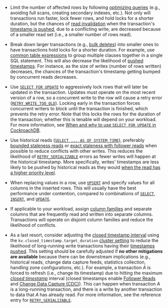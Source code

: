 - Limit the number of affected rows by following [optimizing queries](apply-statement-performance-rules.html) (e.g., avoiding full scans, creating secondary indexes, etc.). Not only will transactions run faster, lock fewer rows, and hold locks for a shorter duration, but the chances of [read invalidation](architecture/transaction-layer.html#read-refreshing) when the transaction's [timestamp is pushed](architecture/transaction-layer.html#timestamp-cache), due to a conflicting write, are decreased because of a smaller read set (i.e., a smaller number of rows read).

- Break down larger transactions (e.g., [bulk deletes](bulk-delete-data.html)) into smaller ones to have transactions hold locks for a shorter duration. For example, use [common table expressions](common-table-expressions.html) to group multiple clauses together in a single SQL statement. This will also decrease the likelihood of [pushed timestamps](architecture/transaction-layer.html#timestamp-cache). For instance, as the size of writes (number of rows written) decreases, the chances of the transaction's timestamp getting bumped by concurrent reads decreases.

- Use [`SELECT FOR UPDATE`](select-for-update.html) to aggressively lock rows that will later be updated in the transaction. Updates must operate on the most recent version of a row, so a concurrent write to the row will cause a retry error ([`RETRY_WRITE_TOO_OLD`](transaction-retry-error-reference.html#retry_write_too_old)). Locking early in the transaction forces concurrent writers to block until the transaction is finished, which prevents the retry error. Note that this locks the rows for the duration of the transaction; whether this is tenable will depend on your workload. For more information, see [When and why to use `SELECT FOR UPDATE` in CockroachDB](https://www.cockroachlabs.com/blog/when-and-why-to-use-select-for-update-in-cockroachdb/).

- Use historical reads ([`SELECT ... AS OF SYSTEM TIME`](as-of-system-time.html)), preferably [bounded staleness reads](follower-reads.html#when-to-use-bounded-staleness-reads) or [exact staleness with follower reads](follower-reads.html#run-queries-that-use-exact-staleness-follower-reads) when possible to reduce conflicts with other writes. This reduces the likelihood of [`RETRY_SERIALIZABLE`](transaction-retry-error-reference.html#retry_serializable) errors as fewer writes will happen at the historical timestamp. More specifically, writes' timestamps are less likely to be pushed by historical reads as they would [when the read has a higher priority level](architecture/transaction-layer.html#transaction-conflicts).

- When replacing values in a row, use [`UPSERT`](upsert.html) and specify values for all columns in the inserted rows. This will usually have the best performance under contention, compared to combinations of [`SELECT`](select-clause.html), [`INSERT`](insert.html), and [`UPDATE`](update.html).

- If applicable to your workload, assign [column families](column-families.html#default-behavior) and separate columns that are frequently read and written into separate columns. Transactions will operate on disjoint column families and reduce the likelihood of conflicts. 

- As a last resort, consider adjusting the [closed timestamp interval](architecture/transaction-layer.html#closed-timestamps) using the `kv.closed_timestamp.target_duration` [cluster setting](cluster-settings.html) to reduce the likelihood of long-running write transactions having their [timestamps pushed](architecture/transaction-layer.html#timestamp-cache). This setting should be carefully adjusted if **no other mitigations are available** because there can be downstream implications (e.g., historical reads, change data capture feeds, statistics collection, handling zone configurations, etc.). For example, a transaction _A_ is forced to refresh (i.e., change its timestamp) due to hitting the maximum [_closed timestamp_](architecture/transaction-layer.html#closed-timestamps) interval (closed timestamps enable [Follower Reads](follower-reads.html#how-stale-follower-reads-work) and [Change Data Capture (CDC)](change-data-capture-overview.html)). This can happen when transaction _A_ is a long-running transaction, and there is a write by another transaction to data that _A_ has already read. For more information, see the reference entry for [`RETRY_SERIALIZABLE`](transaction-retry-error-reference.html#retry_serializable).